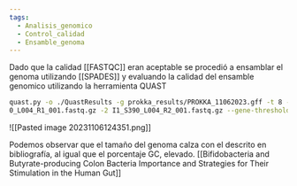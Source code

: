 ```yaml
---
tags:
  - Analisis_genomico
  - Control_calidad
  - Ensamble_genoma
---
```

Dado que la calidad [[FASTQC]] eran aceptable se procedió a ensamblar el genoma utilizando [[SPADES]] y evaluando la calidad del ensamble genomico utilizando la herramienta QUAST

```bash
quast.py -o ./QuastResults -g prokka_results/PROKKA_11062023.gff -t 8 -1 I1_S39  
0_L004_R1_001.fastq.gz -2 I1_S390_L004_R2_001.fastq.gz --gene-thresholds 0,1000 Assembly_I1_Def/contigs.fasta --glimmer
```


![[Pasted image 20231106124351.png]]

Podemos observar que el tamaño del genoma calza con el descrito en bibliografía, al igual que el porcentaje GC, elevado. [[Bifidobacteria and Butyrate-producing Colon Bacteria Importance and Strategies for Their Stimulation in the Human Gut]]

